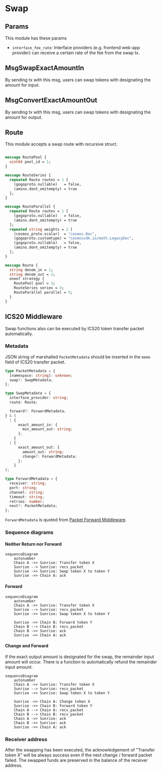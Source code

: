 # Swap

## Params

This module has these params

- `interface_fee_rate`: Interface providers (e.g. frontend web-app provider) can receive a certain rate of the fee from the swap tx.

## MsgSwapExactAmountIn

By sending tx with this msg, users can swap tokens with designating the amount for input.

## MsgConvertExactAmountOut

By sending tx with this msg, users can swap tokens with designating the amount for output.

## Route

This module accepts a swap route with recursive struct.

```protobuf

message RoutePool {
  uint64 pool_id = 1;
}

message RouteSeries {
  repeated Route routes = 1 [
    (gogoproto.nullable)   = false,
    (amino.dont_omitempty) = true
  ];
}

message RouteParallel {
  repeated Route routes = 1 [
    (gogoproto.nullable)   = false,
    (amino.dont_omitempty) = true
  ];
  repeated string weights = 2 [
    (cosmos_proto.scalar)  = "cosmos.Dec",
    (gogoproto.customtype) = "cosmossdk.io/math.LegacyDec",
    (gogoproto.nullable)   = false,
    (amino.dont_omitempty) = true
  ];
}

message Route {
  string denom_in = 1;
  string denom_out = 2;
  oneof strategy {
    RoutePool pool = 3;
    RouteSeries series = 4;
    RouteParallel parallel = 5;
  }
}
```

## ICS20 Middleware

Swap functions also can be executed by ICS20 token transfer packet automatically.

### Metadata

JSON string of marshalled `PacketMetadata` should be inserted in the `memo` field of ICS20 transfer packet.

```typescript
type PacketMetadata = {
  [namespace: string]: unknown;
  swap?: SwapMetadata;
};

type SwapMetadata = {
  interface_provider: string;
  route: Route;

  forward?: ForwardMetadata;
} & (
  | {
      exact_amount_in: {
        min_amount_out: string;
      };
    }
  | {
      exact_amount_out: {
        amount_out: string;
        change?: ForwardMetadata;
      };
    }
);

type ForwardMetadata = {
  receiver: string;
  port: string;
  channel: string;
  timeout: string;
  retries: number;
  next?: PacketMetadata;
};
```

`ForwardMetadata` is quoted from [Packet Forward Middleware](https://github.com/cosmos/ibc-apps/tree/main/middleware/packet-forward-middleware).

### Sequence diagrams

#### Neither Return nor Forward

```mermaid
sequenceDiagram
    autonumber
    Chain A ->> Sunrise: Transfer token X
    Sunrise --> Sunrise: recv_packet
    Sunrise ->> Sunrise: Swap token X to token Y
    Sunrise ->> Chain A: ack
```

#### Forward

```mermaid
sequenceDiagram
    autonumber
    Chain A ->> Sunrise: Transfer token X
    Sunrise --> Sunrise: recv_packet
    Sunrise ->> Sunrise: Swap token X to token Y

    Sunrise ->> Chain B: Forward token Y
    Chain B --> Chain B: recv_packet
    Chain B ->> Sunrise: ack
    Sunrise ->> Chain A: ack
```

#### Change and Forward

If the exact output amount is designated for the swap, the remainder input amount will occur.
There is a function to automatically refund the remainder input amount.

```mermaid
sequenceDiagram
    autonumber
    Chain A ->> Sunrise: Transfer token X
    Sunrise --> Sunrise: recv_packet
    Sunrise ->> Sunrise: Swap token X to token Y

    Sunrise ->> Chain A: Change token X
    Sunrise ->> Chain B: Forward token Y
    Chain A --> Chain A: recv_packet
    Chain B --> Chain B: recv_packet
    Chain A ->> Sunrise: ack
    Chain B ->> Sunrise: ack
    Sunrise ->> Chain A: ack
```

### Receiver address

After the swapping has been executed, the acknowledgement of "Transfer token X" will be always success even if the next change / forward packet failed. The swapped funds are preserved in the balance of the receiver address.
